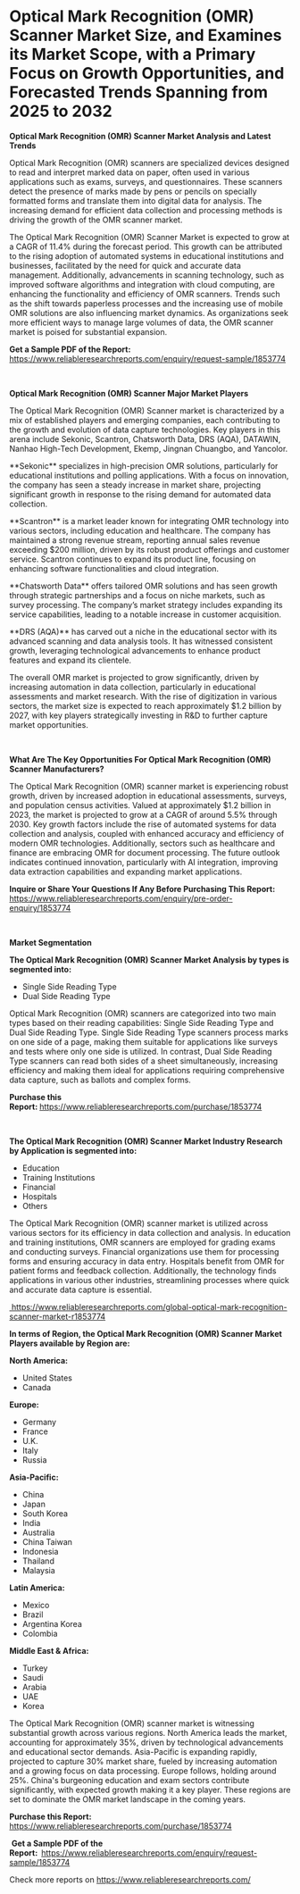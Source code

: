 <p><h1>Optical Mark Recognition (OMR) Scanner Market Size, and Examines its Market Scope, with a Primary Focus on Growth Opportunities, and Forecasted Trends Spanning from 2025 to 2032</h1></p><p><strong>Optical Mark Recognition (OMR) Scanner Market Analysis and Latest Trends</strong></p>
<p><p>Optical Mark Recognition (OMR) scanners are specialized devices designed to read and interpret marked data on paper, often used in various applications such as exams, surveys, and questionnaires. These scanners detect the presence of marks made by pens or pencils on specially formatted forms and translate them into digital data for analysis. The increasing demand for efficient data collection and processing methods is driving the growth of the OMR scanner market.</p><p>The Optical Mark Recognition (OMR) Scanner Market is expected to grow at a CAGR of 11.4% during the forecast period. This growth can be attributed to the rising adoption of automated systems in educational institutions and businesses, facilitated by the need for quick and accurate data management. Additionally, advancements in scanning technology, such as improved software algorithms and integration with cloud computing, are enhancing the functionality and efficiency of OMR scanners. Trends such as the shift towards paperless processes and the increasing use of mobile OMR solutions are also influencing market dynamics. As organizations seek more efficient ways to manage large volumes of data, the OMR scanner market is poised for substantial expansion.</p></p>
<p><strong>Get a Sample PDF of the Report:&nbsp;</strong> <a href="https://www.reliableresearchreports.com/enquiry/request-sample/1853774?utm_campaign=2243&utm_medium=2&utm_source=Github&utm_content=ia&utm_term=28022025&utm_id=optical-mark-recognition-omr-scanner">https://www.reliableresearchreports.com/enquiry/request-sample/1853774</a></p>
<p>&nbsp;</p>
<p><strong>Optical Mark Recognition (OMR) Scanner Major Market Players</strong></p>
<p><p>The Optical Mark Recognition (OMR) Scanner market is characterized by a mix of established players and emerging companies, each contributing to the growth and evolution of data capture technologies. Key players in this arena include Sekonic, Scantron, Chatsworth Data, DRS (AQA), DATAWIN, Nanhao High-Tech Development, Ekemp, Jingnan Chuangbo, and Yancolor.</p><p>**Sekonic** specializes in high-precision OMR solutions, particularly for educational institutions and polling applications. With a focus on innovation, the company has seen a steady increase in market share, projecting significant growth in response to the rising demand for automated data collection.</p><p>**Scantron** is a market leader known for integrating OMR technology into various sectors, including education and healthcare. The company has maintained a strong revenue stream, reporting annual sales revenue exceeding $200 million, driven by its robust product offerings and customer service. Scantron continues to expand its product line, focusing on enhancing software functionalities and cloud integration.</p><p>**Chatsworth Data** offers tailored OMR solutions and has seen growth through strategic partnerships and a focus on niche markets, such as survey processing. The company’s market strategy includes expanding its service capabilities, leading to a notable increase in customer acquisition.</p><p>**DRS (AQA)** has carved out a niche in the educational sector with its advanced scanning and data analysis tools. It has witnessed consistent growth, leveraging technological advancements to enhance product features and expand its clientele.</p><p>The overall OMR market is projected to grow significantly, driven by increasing automation in data collection, particularly in educational assessments and market research. With the rise of digitization in various sectors, the market size is expected to reach approximately $1.2 billion by 2027, with key players strategically investing in R&D to further capture market opportunities.</p></p>
<p>&nbsp;</p>
<p><strong>What Are The Key Opportunities For Optical Mark Recognition (OMR) Scanner Manufacturers?</strong></p>
<p><p>The Optical Mark Recognition (OMR) scanner market is experiencing robust growth, driven by increased adoption in educational assessments, surveys, and population census activities. Valued at approximately $1.2 billion in 2023, the market is projected to grow at a CAGR of around 5.5% through 2030. Key growth factors include the rise of automated systems for data collection and analysis, coupled with enhanced accuracy and efficiency of modern OMR technologies. Additionally, sectors such as healthcare and finance are embracing OMR for document processing. The future outlook indicates continued innovation, particularly with AI integration, improving data extraction capabilities and expanding market applications.</p></p>
<p><strong>Inquire or Share Your Questions If Any Before Purchasing This Report:</strong> <a href="https://www.reliableresearchreports.com/enquiry/pre-order-enquiry/1853774?utm_campaign=2243&utm_medium=2&utm_source=Github&utm_content=ia&utm_term=28022025&utm_id=optical-mark-recognition-omr-scanner">https://www.reliableresearchreports.com/enquiry/pre-order-enquiry/1853774</a></p>
<p>&nbsp;</p>
<p><strong>Market Segmentation</strong></p>
<p><strong>The Optical Mark Recognition (OMR) Scanner Market Analysis by types is segmented into:</strong></p>
<p><ul><li>Single Side Reading Type</li><li>Dual Side Reading Type</li></ul></p>
<p><p>Optical Mark Recognition (OMR) scanners are categorized into two main types based on their reading capabilities: Single Side Reading Type and Dual Side Reading Type. Single Side Reading Type scanners process marks on one side of a page, making them suitable for applications like surveys and tests where only one side is utilized. In contrast, Dual Side Reading Type scanners can read both sides of a sheet simultaneously, increasing efficiency and making them ideal for applications requiring comprehensive data capture, such as ballots and complex forms.</p></p>
<p><strong>Purchase this Report:&nbsp;</strong><a href="https://www.reliableresearchreports.com/purchase/1853774?utm_campaign=2243&utm_medium=2&utm_source=Github&utm_content=ia&utm_term=28022025&utm_id=optical-mark-recognition-omr-scanner">https://www.reliableresearchreports.com/purchase/1853774</a></p>
<p>&nbsp;</p>
<p><strong>The Optical Mark Recognition (OMR) Scanner Market Industry Research by Application is segmented into:</strong></p>
<p><ul><li>Education</li><li>Training Institutions</li><li>Financial</li><li>Hospitals</li><li>Others</li></ul></p>
<p><p>The Optical Mark Recognition (OMR) scanner market is utilized across various sectors for its efficiency in data collection and analysis. In education and training institutions, OMR scanners are employed for grading exams and conducting surveys. Financial organizations use them for processing forms and ensuring accuracy in data entry. Hospitals benefit from OMR for patient forms and feedback collection. Additionally, the technology finds applications in various other industries, streamlining processes where quick and accurate data capture is essential.</p></p>
<p><a href="https://www.reliableresearchreports.com/global-optical-mark-recognition-scanner-market-r1853774?utm_campaign=2243&utm_medium=2&utm_source=Github&utm_content=ia&utm_term=28022025&utm_id=optical-mark-recognition-omr-scanner">&nbsp;https://www.reliableresearchreports.com/global-optical-mark-recognition-scanner-market-r1853774</a></p>
<p><strong>In terms of Region, the Optical Mark Recognition (OMR) Scanner Market Players available by Region are:</strong></p>
<p>
    <p> <strong> North America: </strong>
        <ul>
            <li>United States</li>
            <li>Canada</li>
        </ul>
        </p> 
    <p> <strong> Europe: </strong>
        <ul>
            <li>Germany</li>
            <li>France</li>
            <li>U.K.</li>
            <li>Italy</li>
            <li>Russia</li>
        </ul>
        </p> 
    <p> <strong> Asia-Pacific: </strong>
        <ul>
            <li>China</li>
            <li>Japan</li>
            <li>South Korea</li>
            <li>India</li>
            <li>Australia</li>
            <li>China Taiwan</li>
            <li>Indonesia</li>
            <li>Thailand</li>
            <li>Malaysia</li>
        </ul>
        </p> 
    <p> <strong> Latin America: </strong>
        <ul>
            <li>Mexico</li>
            <li>Brazil</li>
            <li>Argentina Korea</li>
            <li>Colombia</li>
        </ul>
        </p> 
    <p> <strong> Middle East & Africa: </strong>
        <ul>
            <li>Turkey</li>
            <li>Saudi</li>
            <li>Arabia</li>
            <li>UAE</li>
            <li>Korea</li>
        </ul>
    </p>
    </p>
<p><p>The Optical Mark Recognition (OMR) scanner market is witnessing substantial growth across various regions. North America leads the market, accounting for approximately 35%, driven by technological advancements and educational sector demands. Asia-Pacific is expanding rapidly, projected to capture 30% market share, fueled by increasing automation and a growing focus on data processing. Europe follows, holding around 25%. China's burgeoning education and exam sectors contribute significantly, with expected growth making it a key player. These regions are set to dominate the OMR market landscape in the coming years.</p></p>
<p><strong>Purchase this Report: </strong><a href="https://www.reliableresearchreports.com/purchase/1853774?utm_campaign=2243&utm_medium=2&utm_source=Github&utm_content=ia&utm_term=28022025&utm_id=optical-mark-recognition-omr-scanner">https://www.reliableresearchreports.com/purchase/1853774</a></p>
<p>&nbsp;<strong>Get a Sample PDF of the Report:&nbsp;&nbsp;</strong><a href="https://www.reliableresearchreports.com/enquiry/request-sample/1853774?utm_campaign=2243&utm_medium=2&utm_source=Github&utm_content=ia&utm_term=28022025&utm_id=optical-mark-recognition-omr-scanner">https://www.reliableresearchreports.com/enquiry/request-sample/1853774</a></p>
<p><strong></strong></p>
<p>Check more reports on <a href="https://www.reliableresearchreports.com/?utm_campaign=2243&utm_medium=2&utm_source=Github&utm_content=ia&utm_term=28022025&utm_id=optical-mark-recognition-omr-scanner">https://www.reliableresearchreports.com/</a></p>